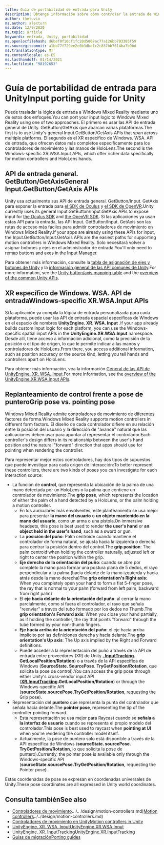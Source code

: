 ```yaml
---
title: Guía de portabilidad de entrada para Unity
description: Obtenga información sobre cómo controlar la entrada de Windows Mixed Reality en Unity.
author: thetuvix
ms.author: alexturn
ms.date: 12/9/2020
ms.topic: article
keywords: entrada, Unity, portabilidad
ms.openlocfilehash: d6bef0f10cf1fc20d5067ac77a126bb793385f59
ms.sourcegitcommit: a1bb77f729ee2e0b3dbd1c2c837bb7614ba7b9bd
ms.translationtype: MT
ms.contentlocale: es-ES
ms.lasthandoff: 01/14/2021
ms.locfileid: "98192653"
---
```

# <a name="input-porting-guide-for-unity"></a><span data-ttu-id="af103-104">Guía de portabilidad de entrada para Unity</span><span class="sxs-lookup"><span data-stu-id="af103-104">Input porting guide for Unity</span></span>

<span data-ttu-id="af103-105">Puede trasladar la lógica de entrada a Windows Mixed Reality mediante uno de estos dos enfoques.</span><span class="sxs-lookup"><span data-stu-id="af103-105">You can port your input logic to Windows Mixed Reality using one of two approaches.</span></span> <span data-ttu-id="af103-106">El primero es usar las API de entrada general de Unity. GetButton/GetAxis que abarcan varias plataformas.</span><span class="sxs-lookup"><span data-stu-id="af103-106">The first is to use Unity's general Input.GetButton/GetAxis APIs that span across multiple platforms.</span></span> <span data-ttu-id="af103-107">El segundo es el XR específico de Windows. WSA. API de entrada, que ofrecen datos más completos específicamente para los controladores de movimiento y las manos de HoloLens.</span><span class="sxs-lookup"><span data-stu-id="af103-107">The second is the Windows-specific XR.WSA.Input APIs, which offer richer data specifically for motion controllers and HoloLens hands.</span></span>

## <a name="general-inputgetbuttongetaxis-apis"></a><span data-ttu-id="af103-108">API de entrada general. GetButton/GetAxis</span><span class="sxs-lookup"><span data-stu-id="af103-108">General Input.GetButton/GetAxis APIs</span></span>

<span data-ttu-id="af103-109">Unity usa actualmente sus API de entrada general. GetButton/Input. GetAxis para exponer la entrada para [el SDK de Oculus](https://docs.unity3d.com/Manual/OculusControllers.html) y [el SDK de OpenVR](https://docs.unity3d.com/Manual/OpenVRControllers.html).</span><span class="sxs-lookup"><span data-stu-id="af103-109">Unity currently uses its general Input.GetButton/Input.GetAxis APIs to expose input for [the Oculus SDK](https://docs.unity3d.com/Manual/OculusControllers.html) and [the OpenVR SDK](https://docs.unity3d.com/Manual/OpenVRControllers.html).</span></span> <span data-ttu-id="af103-110">Si las aplicaciones ya usan estas API para la entrada, las API Input. GetButton/Input. GetAxis son las rutas de acceso más fáciles para admitir controladores de movimiento en Windows Mixed Reality.</span><span class="sxs-lookup"><span data-stu-id="af103-110">If your apps are already using these APIs for input, the Input.GetButton/Input.GetAxis APIs are the easiest paths for supporting motion controllers in Windows Mixed Reality.</span></span> <span data-ttu-id="af103-111">Solo necesitará volver a asignar botones y ejes en el administrador de entrada.</span><span class="sxs-lookup"><span data-stu-id="af103-111">You'll only need to remap buttons and axes in the Input Manager.</span></span>

<span data-ttu-id="af103-112">Para obtener más información, consulte la [tabla de asignación de ejes y botones de Unity](../unity/motion-controllers-in-unity.md#unity-buttonaxis-mapping-table) y la [información general de las API comunes de Unity](../unity/motion-controllers-in-unity.md#common-unity-apis-inputgetbuttongetaxis).</span><span class="sxs-lookup"><span data-stu-id="af103-112">For more information, see the [Unity button/axis mapping table](../unity/motion-controllers-in-unity.md#unity-buttonaxis-mapping-table) and the [overview of the common Unity APIs](../unity/motion-controllers-in-unity.md#common-unity-apis-inputgetbuttongetaxis).</span></span>

## <a name="windows-specific-xrwsainput-apis"></a><span data-ttu-id="af103-113">XR específico de Windows. WSA. API de entrada</span><span class="sxs-lookup"><span data-stu-id="af103-113">Windows-specific XR.WSA.Input APIs</span></span>

<span data-ttu-id="af103-114">Si la aplicación ya compila la lógica de entrada personalizada para cada plataforma, puede usar las API de entrada espacial específicas de Windows en el espacio de nombres **UnityEngine. XR. WSA. Input** .</span><span class="sxs-lookup"><span data-stu-id="af103-114">If your app already builds custom input logic for each platform, you can use the Windows-specific spatial input APIs in the **UnityEngine.XR.WSA.Input** namespace.</span></span> <span data-ttu-id="af103-115">Desde allí, tiene acceso a información adicional, como la precisión de la posición o el tipo de origen, lo que le permite indicar a las manos y controladores de HoloLens.</span><span class="sxs-lookup"><span data-stu-id="af103-115">From there, you access additional information, such as position accuracy or the source kind, letting you tell hands and controllers apart on HoloLens.</span></span>

<span data-ttu-id="af103-116">Para obtener más información, vea la información [General de las API de UnityEngine. XR. WSA. Input](../unity/motion-controllers-in-unity.md#windows-specific-apis-xrwsainput).</span><span class="sxs-lookup"><span data-stu-id="af103-116">For more information, see the [overview of the UnityEngine.XR.WSA.Input APIs](../unity/motion-controllers-in-unity.md#windows-specific-apis-xrwsainput).</span></span>

## <a name="grip-pose-vs-pointing-pose"></a><span data-ttu-id="af103-117">Replanteamiento de control frente a pose de puntero</span><span class="sxs-lookup"><span data-stu-id="af103-117">Grip pose vs. pointing pose</span></span>

<span data-ttu-id="af103-118">Windows Mixed Reality admite controladores de movimiento de diferentes factores de forma.</span><span class="sxs-lookup"><span data-stu-id="af103-118">Windows Mixed Reality supports motion controllers in different form factors.</span></span> <span data-ttu-id="af103-119">El diseño de cada controlador difiere en su relación entre la posición del usuario y la dirección de "avance" natural que las aplicaciones deben usar para apuntar al representar el controlador.</span><span class="sxs-lookup"><span data-stu-id="af103-119">Each controller's design differs in its relationship between the user's hand position and the natural "forward" direction that apps should use for pointing when rendering the controller.</span></span>

<span data-ttu-id="af103-120">Para representar mejor estos controladores, hay dos tipos de supuestos que puede investigar para cada origen de interacción:</span><span class="sxs-lookup"><span data-stu-id="af103-120">To better represent these controllers, there are two kinds of poses you can investigate for each interaction source:</span></span>

* <span data-ttu-id="af103-121">La función de **control**, que representa la ubicación de la palma de una mano detectada por un HoloLens o la palma que contiene un controlador de movimiento.</span><span class="sxs-lookup"><span data-stu-id="af103-121">The **grip pose**, which represents the location of either the palm of a hand detected by a HoloLens, or the palm holding a motion controller.</span></span>
    * <span data-ttu-id="af103-122">En los auriculares más envolventes, este planteamiento se usa mejor para presentar **la mano del usuario** o **un objeto mantenido en la mano del usuario**, como un arma o una pistola.</span><span class="sxs-lookup"><span data-stu-id="af103-122">On immersive headsets, this pose is best used to render **the user's hand** or **an object held in the user's hand**, such as a sword or gun.</span></span>
    * <span data-ttu-id="af103-123">La **posición del puño**: Palm centroide cuando mantiene el controlador de forma natural, se ajusta hacia la izquierda o derecha para centrar la posición dentro del control.</span><span class="sxs-lookup"><span data-stu-id="af103-123">The **grip position**: The palm centroid when holding the controller naturally, adjusted left or right to center the position within the grip.</span></span>
    * <span data-ttu-id="af103-124">**Eje derecho de la orientación del puño**: cuando se abre por completo la mano para formar una postura plana de 5 dedos, el rayo perpendicular a la palma (hacia delante de la mano izquierda y hacia atrás desde la mano derecha)</span><span class="sxs-lookup"><span data-stu-id="af103-124">The **grip orientation's Right axis**: When you completely open your hand to form a flat 5-finger pose, the ray that is normal to your palm (forward from left palm, backward from right palm)</span></span>
    * <span data-ttu-id="af103-125">El **eje hacia delante de la orientación del puño**: al cerrar la mano parcialmente, como si fuera el controlador, el rayo que señala "reenviar" a través del tubo formado por los dedos no Thumb.</span><span class="sxs-lookup"><span data-stu-id="af103-125">The **grip orientation's Forward axis**: When you close your hand partially, as if holding the controller, the ray that points "forward" through the tube formed by your non-thumb fingers.</span></span>
    * <span data-ttu-id="af103-126">**Eje hacia arriba de la orientación del puño**: el eje hacia arriba implícito por las definiciones derecha y hacia delante.</span><span class="sxs-lookup"><span data-stu-id="af103-126">The **grip orientation's Up axis**: The Up axis implied by the Right and Forward definitions.</span></span>
    * <span data-ttu-id="af103-127">Puede acceder a la representación del puño a través de la API de entrada entre proveedores (XR) de Unity **[. InputTracking](https://docs.unity3d.com/ScriptReference/XR.InputTracking.html). GetLocalPosition/Rotation**) o a través de la API específica de Windows (**SourceState. SourcePose. TryGetPosition/Rotation**, que solicita la pose de control).</span><span class="sxs-lookup"><span data-stu-id="af103-127">You can access the grip pose through either Unity's cross-vendor input API (**[XR.InputTracking](https://docs.unity3d.com/ScriptReference/XR.InputTracking.html).GetLocalPosition/Rotation**) or through the Windows-specific API (**sourceState.sourcePose.TryGetPosition/Rotation**, requesting the Grip pose).</span></span>
* <span data-ttu-id="af103-128">Representación del **puntero** que representa la punta del controlador que señala hacia delante.</span><span class="sxs-lookup"><span data-stu-id="af103-128">The **pointer pose**, representing the tip of the controller pointing forward.</span></span>
    * <span data-ttu-id="af103-129">Esta representación se usa mejor para Raycast cuando se **señala a la interfaz de usuario** cuando se representa el propio modelo del controlador.</span><span class="sxs-lookup"><span data-stu-id="af103-129">This pose is best used to raycast when **pointing at UI** when you're rendering the controller model itself.</span></span>
    * <span data-ttu-id="af103-130">Actualmente, la pose de puntero solo está disponible a través de la API específica de Windows (**sourceState. sourcePose. TryGetPosition/Rotation**, lo que solicita la pose de puntero).</span><span class="sxs-lookup"><span data-stu-id="af103-130">Currently, the pointer pose is available only through the Windows-specific API (**sourceState.sourcePose.TryGetPosition/Rotation**, requesting the Pointer pose).</span></span>

<span data-ttu-id="af103-131">Estas coordenadas de pose se expresan en coordenadas universales de Unity.</span><span class="sxs-lookup"><span data-stu-id="af103-131">These pose coordinates are all expressed in Unity world coordinates.</span></span>

## <a name="see-also"></a><span data-ttu-id="af103-132">Consulta también</span><span class="sxs-lookup"><span data-stu-id="af103-132">See also</span></span>
* <span data-ttu-id="af103-133">[Controladores de movimiento]().. /.. /design/motion-controllers.md)</span><span class="sxs-lookup"><span data-stu-id="af103-133">[Motion controllers]()../../design/motion-controllers.md)</span></span>
* [<span data-ttu-id="af103-134">Controladores de movimiento en Unity</span><span class="sxs-lookup"><span data-stu-id="af103-134">Motion controllers in Unity</span></span>](../unity/motion-controllers-in-unity.md)
* [<span data-ttu-id="af103-135">UnityEngine. XR. WSA. Input</span><span class="sxs-lookup"><span data-stu-id="af103-135">UnityEngine.XR.WSA.Input</span></span>](https://docs.unity3d.com/ScriptReference/XR.WSA.Input.InteractionManager.html)
* [<span data-ttu-id="af103-136">UnityEngine. XR. InputTracking</span><span class="sxs-lookup"><span data-stu-id="af103-136">UnityEngine.XR.InputTracking</span></span>](https://docs.unity3d.com/ScriptReference/XR.InputTracking.html)
* [<span data-ttu-id="af103-137">Guías de migración</span><span class="sxs-lookup"><span data-stu-id="af103-137">Porting guides</span></span>](porting-guides.md)
